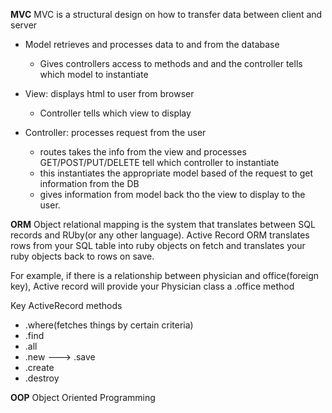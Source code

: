 **MVC**
MVC is a structural design on how to transfer data between client and server
- Model retrieves and processes data to and from the database
  - Gives controllers access to methods and and the controller tells which model to instantiate

- View: displays html to user from browser
  - Controller tells which view to display

- Controller: processes request from the user
  - routes takes the info from the view and processes GET/POST/PUT/DELETE tell which controller to instantiate
  - this instantiates the appropriate model based of the request to get information from the DB
  - gives information from model back tho the view to display to the user.


**ORM**
Object relational mapping is the system that translates between SQL records and RUby(or any other language). Active Record ORM translates rows from your SQL table into ruby objects on fetch and translates your ruby objects back to rows on save.

For example, if there is a relationship between physician and office(foreign key), Active record will provide your Physician class a .office method

Key ActiveRecord methods
  - .where(fetches things by certain criteria)
  - .find
  - .all
  - .new ---> .save
  - .create
  - .destroy

**OOP**
Object Oriented Programming
